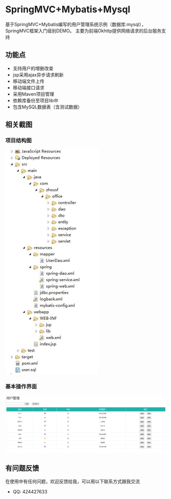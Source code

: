# SpringMVC+Mybatis+Mysql
基于SpringMVC+Mybatis编写的用户管理系统示例（数据库:mysql），SpringMVC框架入门级别DEMO。
主要为前端Okhttp提供网络请求的后台服务支持  
## 功能点
* 支持用户的增删改查
* jsp采用ajax异步请求刷新
* 移动端文件上传
* 移动端接口请求
* 采用Maven项目管理
* 依赖库备份至项目lib中
* 包含MySQL数据表（含测试数据）

## 相关截图
### 项目结构图
![](https://github.com/MrZhousf/SpringMVC/blob/master/pic/2.jpg?raw=true)

### 基本操作界面
![](https://github.com/MrZhousf/SpringMVC/blob/master/pic/1.jpg?raw=true)

## 有问题反馈
在使用中有任何问题，欢迎反馈给我，可以用以下联系方式跟我交流

* QQ: 424427633

